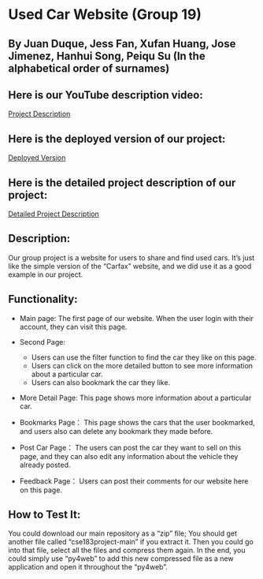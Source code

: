 # Used Car Website (Group 19) 
## By Juan Duque, Jess Fan, Xufan Huang, Jose Jimenez, Hanhui Song, Peiqu Su (In the alphabetical order of surnames)


## Here is our YouTube description video:
[Project Description](https://youtu.be/DdimBRNf2JI)

## Here is the deployed version of our project:
[Deployed Version](http://sv.jfan.ml:47843/cse183/second_page)

## Here is the detailed project description of our project:
[Detailed Project Description](https://docs.google.com/document/d/1wfmm9xjsA9VZWinmS5HFJ8-wSDJA9Ay8VN4sFJ8QIO0/edit?usp=sharing)

## Description:
Our group project is a website for users to share and find used cars. It’s just like the simple version of the “Carfax” 
website, and we did use it as a good example in our project. 

## Functionality:

- Main page:
	The first page of our website. When the user login with their account, they can visit this page. 

- Second Page:
	- Users can use the filter function to find the car they like on this page. 
	- Users can click on the more detailed button to see more information about a particular car. 
	- Users can also bookmark the car they like. 

- More Detail Page:
	This page shows more information about a particular car. 

- Bookmarks Page：
	This page shows the cars that the user bookmarked, and users also can delete any bookmark they made before. 

- Post Car Page：
	The users can post the car they want to sell on this page, and they can also edit any information about the vehicle 
	they already posted. 

- Feedback Page：
	Users can post their comments for our website here on this page. 

## How to Test It:
You could download our main repository as a “zip” file; You should get another file called “cse183project-main” if you 
extract it. Then you could go into that file, select all the files and compress them again. In the end, you could simply 
use “py4web” to add this new compressed file as a new application and open it throughout the “py4web”. 



